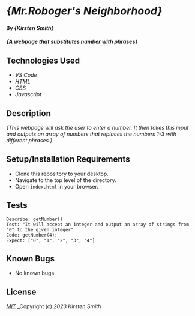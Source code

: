 # _{Mr.Roboger's Neighborhood}_

#### By _**{Kirsten Smith}**_

#### _{A webpage that substitutes number with phrases}_

## Technologies Used

* _VS Code_
* _HTML_
* _CSS_
* _Javascript_


## Description

_{This webpage will ask the user to enter a number. It then takes this input and outputs an array of numbers that replaces the numbers 1-3 with different phrases.}_

## Setup/Installation Requirements

* Clone this repository to your desktop.
* Navigate to the top level of the directory. 
* Open `index.html` in your browser. 

## Tests
```
Describe: getNumber()
Test: "It will accept an integer and output an array of strings from "0" to the given integer"
Code: getNumber(4);
Expect: ["0", "1", "2", "3", "4"]

```
## Known Bugs

* No known bugs


## License

_[MIT](LICENSE.txt)_
_Copyright (c) _2023_ _Kirsten Smith_
